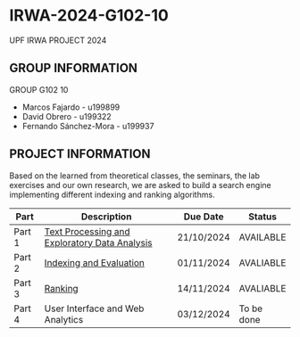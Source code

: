 # IRWA-2024-G102-10
UPF IRWA PROJECT 2024 

## GROUP INFORMATION
GROUP G102 10
  - Marcos Fajardo - u199899
  - David Obrero - u199322
  - Fernando Sánchez-Mora - u199937

## PROJECT INFORMATION
Based on the learned from theoretical classes, the seminars, the lab exercises and our own research, we are asked to build a search engine implementing different indexing and ranking algorithms.

| **Part**  | **Description**                          | **Due Date** | **Status**    |
|-----------|------------------------------------------|--------------|---------------|
| Part 1    | [Text Processing and Exploratory Data Analysis](./IRWA-2024-PART-1/) | 21/10/2024   | AVAILABLE     |
| Part 2    | [Indexing and Evaluation](./IRWA-2024-PART-2/)                  | 01/11/2024   | AVALIABLE    |
| Part 3    | [Ranking](./IRWA-2024-PART-3/)                                     | 14/11/2024   | AVALIABLE    |
| Part 4    | User Interface and Web Analytics         | 03/12/2024   | To be done    |
